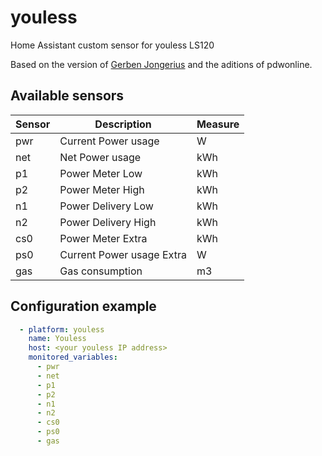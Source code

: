 # youless
Home Assistant custom sensor for youless LS120

Based on the version of [Gerben Jongerius](https://bitbucket.org/jongsoftdev/youless) and the aditions of pdwonline.

## Available sensors

 Sensor | Description | Measure
  --- | --- | --- 
  pwr | Current Power usage | W 
  net | Net Power usage | kWh 
  p1 | Power Meter Low | kWh 
  p2 | Power Meter High | kWh 
  n1 | Power Delivery Low | kWh
  n2 | Power Delivery High | kWh
  cs0 | Power Meter Extra | kWh
  ps0 | Current Power usage Extra | W
  gas | Gas consumption | m3


## Configuration example

```yaml
  - platform: youless
    name: Youless
    host: <your youless IP address>
    monitored_variables:
      - pwr
      - net
      - p1
      - p2
      - n1
      - n2
      - cs0
      - ps0
      - gas
```
